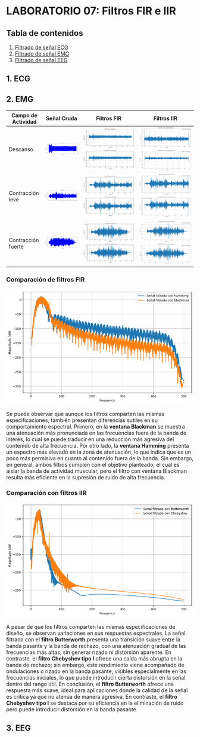 # **LABORATORIO 07: Filtros FIR  e IIR**
## **Tabla de contenidos**

1. [Filtrado de señal ECG](#n1)
2. [Filtrado de señal EMG](#n2)  
3. [Filtrado de señal EEG](#n3)  

 ## 1. ECG <a name="n1"></a>



 ## 2. EMG <a name="n2"></a>

| Campo de Actividad| Señal Cruda     | Filtros FIR         | Filtros IIR     |
|-------------------|------------------|------------------|------------------|
| Descanso           | ![](imagenes_filtros/EMG/FIR/reposo.png) | ![](imagenes_filtros/EMG/FIR/reposo_blackman.png) ![](imagenes_filtros/EMG/FIR/reposo_hamming.png)| ![](imagenes_filtros/EMG/IIR/REPOSO_BUTTER.png) ![](imagenes_filtros/EMG/IIR/REPOSO_CHEBY.png)|
| Contracción leve   | ![](imagenes_filtros/EMG/FIR/movimiento.png) | ![](imagenes_filtros/EMG/FIR/movimiento_blackman.png) ![](imagenes_filtros/EMG/FIR/movimiento_hamming.png)| ![](imagenes_filtros/EMG/IIR/MOVIMIENTO_BUTTER.png) ![](imagenes_filtros/EMG/IIR/MOVIMIENTO_CHEBY.png)|
| Contracción fuerte | ![](imagenes_filtros/EMG/FIR/fuerza.png)  | ![](imagenes_filtros/EMG/FIR/fuerza_blackman.png) ![](imagenes_filtros/EMG/FIR/fuerza_hamming.png) | ![](imagenes_filtros/EMG/IIR/FUERZA_BUTTER.png) ![](imagenes_filtros/EMG/IIR/FUERZA_CHEBY.png)|

 ### Comparación de filtros FIR
 ![](imagenes_filtros/EMG/FIR/dif_magnitudes.png)

Se puede observar que aunque los filtros comparten las mismas especificaciones, también presentan diferencias sutiles en su comportamiento espectral.
Primero, en la **ventana Blackman** se muestra una atenuación más pronunciada en las frecuencias fuera de la banda de interés, lo cual se puede traducir en una reducción más agresiva del contenido de alta frecuencia. Por otro lado, la **ventana Hamming** presenta un espectro más elevado en la zona de atenuación, lo que indica que es un poco más permisiva en cuanto al contenido fuera de la banda.
Sin embargo, en general, ambos filtros cumplen con el objetivo planteado, el cual es aislar la banda de actividad muscular, pero el filtro con ventana Blackman resulta más eficiente en la supresión de ruido de alta frecuencia.

 ### Comparación con filtros IIR
![](imagenes_filtros/EMG/IIR/BUTTER_VS_CHEBY2.png)

A pesar de que los filtros comparten las mismas especificaciones de diseño, se observan variaciones en sus respuestas espectrales. La señal filtrada con el **filtro Butterworth** presenta una transición suave entre la banda pasante y la banda de rechazo, con una atenuación gradual de las frecuencias más altas, sin generar rizado ni distorsión aparente. En contraste, el **filtro Chebyshev tipo I** ofrece una caída más abrupta en la banda de rechazo; sin embargo, este rendimiento viene acompañado de ondulaciones o rizado en la banda pasante, visibles especialmente en las frecuencias iniciales, lo que puede introducir cierta distorsión en la señal dentro del rango útil. En conclusión, el **filtro Butterworth** ofrece una respuesta más suave, ideal para aplicaciones donde la calidad de la señal es crítica ya que no atenúa de manera agresiva. En contraste, el **filtro Chebyshev tipo I** se destaca por su eficiencia en la eliminación de ruido pero puede introducir distorsión en la banda pasante.

 ## 3. EEG <a name="n3"></a>




